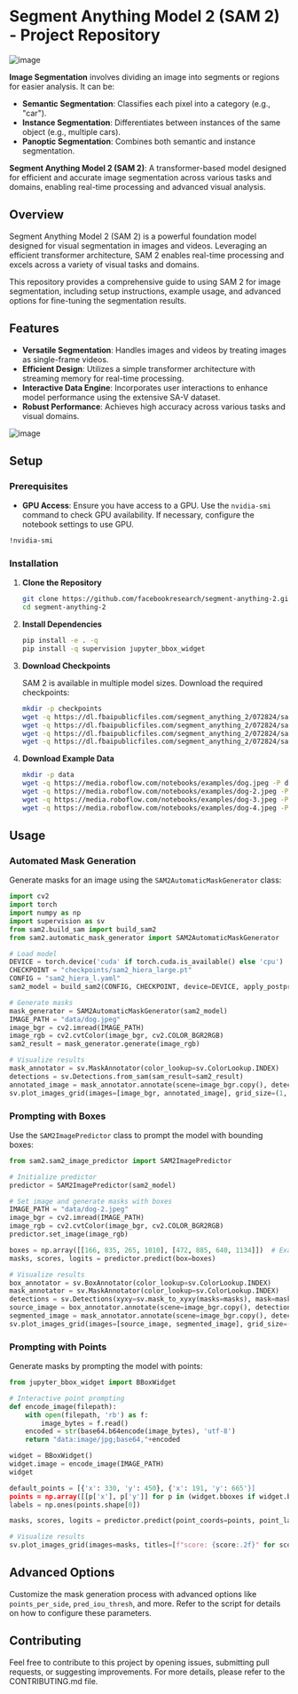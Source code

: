 # Segment Anything Model 2 (SAM 2) - Project Repository
![image](https://github.com/user-attachments/assets/b16c4745-08c6-424c-9d69-9a2cd0f0d86f)



**Image Segmentation** involves dividing an image into segments or regions for easier analysis. It can be:

- **Semantic Segmentation**: Classifies each pixel into a category (e.g., "car").
- **Instance Segmentation**: Differentiates between instances of the same object (e.g., multiple cars).
- **Panoptic Segmentation**: Combines both semantic and instance segmentation.

**Segment Anything Model 2 (SAM 2)**: A transformer-based model designed for efficient and accurate image segmentation across various tasks and domains, enabling real-time processing and advanced visual analysis.




## Overview

Segment Anything Model 2 (SAM 2) is a powerful foundation model designed for visual segmentation in images and videos. Leveraging an efficient transformer architecture, SAM 2 enables real-time processing and excels across a variety of visual tasks and domains.

This repository provides a comprehensive guide to using SAM 2 for image segmentation, including setup instructions, example usage, and advanced options for fine-tuning the segmentation results.

## Features

- **Versatile Segmentation**: Handles images and videos by treating images as single-frame videos.
- **Efficient Design**: Utilizes a simple transformer architecture with streaming memory for real-time processing.
- **Interactive Data Engine**: Incorporates user interactions to enhance model performance using the extensive SA-V dataset.
- **Robust Performance**: Achieves high accuracy across various tasks and visual domains.
  
![image](https://github.com/user-attachments/assets/16061293-97f7-4fca-8ee1-6c696a6bb2f3)

## Setup

### Prerequisites

- **GPU Access**: Ensure you have access to a GPU. Use the `nvidia-smi` command to check GPU availability. If necessary, configure the notebook settings to use GPU.

```bash
!nvidia-smi
```

### Installation

1. **Clone the Repository**

   ```bash
   git clone https://github.com/facebookresearch/segment-anything-2.git
   cd segment-anything-2
   ```

2. **Install Dependencies**

   ```bash
   pip install -e . -q
   pip install -q supervision jupyter_bbox_widget
   ```

3. **Download Checkpoints**

   SAM 2 is available in multiple model sizes. Download the required checkpoints:

   ```bash
   mkdir -p checkpoints
   wget -q https://dl.fbaipublicfiles.com/segment_anything_2/072824/sam2_hiera_tiny.pt -P checkpoints
   wget -q https://dl.fbaipublicfiles.com/segment_anything_2/072824/sam2_hiera_small.pt -P checkpoints
   wget -q https://dl.fbaipublicfiles.com/segment_anything_2/072824/sam2_hiera_base_plus.pt -P checkpoints
   wget -q https://dl.fbaipublicfiles.com/segment_anything_2/072824/sam2_hiera_large.pt -P checkpoints
   ```

4. **Download Example Data**

   ```bash
   mkdir -p data
   wget -q https://media.roboflow.com/notebooks/examples/dog.jpeg -P data
   wget -q https://media.roboflow.com/notebooks/examples/dog-2.jpeg -P data
   wget -q https://media.roboflow.com/notebooks/examples/dog-3.jpeg -P data
   wget -q https://media.roboflow.com/notebooks/examples/dog-4.jpeg -P data
   ```

## Usage

### Automated Mask Generation

Generate masks for an image using the `SAM2AutomaticMaskGenerator` class:

```python
import cv2
import torch
import numpy as np
import supervision as sv
from sam2.build_sam import build_sam2
from sam2.automatic_mask_generator import SAM2AutomaticMaskGenerator

# Load model
DEVICE = torch.device('cuda' if torch.cuda.is_available() else 'cpu')
CHECKPOINT = "checkpoints/sam2_hiera_large.pt"
CONFIG = "sam2_hiera_l.yaml"
sam2_model = build_sam2(CONFIG, CHECKPOINT, device=DEVICE, apply_postprocessing=False)

# Generate masks
mask_generator = SAM2AutomaticMaskGenerator(sam2_model)
IMAGE_PATH = "data/dog.jpeg"
image_bgr = cv2.imread(IMAGE_PATH)
image_rgb = cv2.cvtColor(image_bgr, cv2.COLOR_BGR2RGB)
sam2_result = mask_generator.generate(image_rgb)

# Visualize results
mask_annotator = sv.MaskAnnotator(color_lookup=sv.ColorLookup.INDEX)
detections = sv.Detections.from_sam(sam_result=sam2_result)
annotated_image = mask_annotator.annotate(scene=image_bgr.copy(), detections=detections)
sv.plot_images_grid(images=[image_bgr, annotated_image], grid_size=(1, 2), titles=['source image', 'segmented image'])
```

### Prompting with Boxes

Use the `SAM2ImagePredictor` class to prompt the model with bounding boxes:

```python
from sam2.sam2_image_predictor import SAM2ImagePredictor

# Initialize predictor
predictor = SAM2ImagePredictor(sam2_model)

# Set image and generate masks with boxes
IMAGE_PATH = "data/dog-2.jpeg"
image_bgr = cv2.imread(IMAGE_PATH)
image_rgb = cv2.cvtColor(image_bgr, cv2.COLOR_BGR2RGB)
predictor.set_image(image_rgb)

boxes = np.array([[166, 835, 265, 1010], [472, 885, 640, 1134]])  # Example boxes
masks, scores, logits = predictor.predict(box=boxes)

# Visualize results
box_annotator = sv.BoxAnnotator(color_lookup=sv.ColorLookup.INDEX)
mask_annotator = sv.MaskAnnotator(color_lookup=sv.ColorLookup.INDEX)
detections = sv.Detections(xyxy=sv.mask_to_xyxy(masks=masks), mask=masks.astype(bool))
source_image = box_annotator.annotate(scene=image_bgr.copy(), detections=detections)
segmented_image = mask_annotator.annotate(scene=image_bgr.copy(), detections=detections)
sv.plot_images_grid(images=[source_image, segmented_image], grid_size=(1, 2), titles=['source image', 'segmented image'])
```

### Prompting with Points

Generate masks by prompting the model with points:

```python
from jupyter_bbox_widget import BBoxWidget

# Interactive point prompting
def encode_image(filepath):
    with open(filepath, 'rb') as f:
        image_bytes = f.read()
    encoded = str(base64.b64encode(image_bytes), 'utf-8')
    return "data:image/jpg;base64,"+encoded

widget = BBoxWidget()
widget.image = encode_image(IMAGE_PATH)
widget

default_points = [{'x': 330, 'y': 450}, {'x': 191, 'y': 665'}]
points = np.array([[p['x'], p['y']] for p in (widget.bboxes if widget.bboxes else default_points)])
labels = np.ones(points.shape[0])

masks, scores, logits = predictor.predict(point_coords=points, point_labels=labels, multimask_output=True)

# Visualize results
sv.plot_images_grid(images=masks, titles=[f"score: {score:.2f}" for score in scores], grid_size=(1, 3), size=(12, 12))
```

## Advanced Options

Customize the mask generation process with advanced options like `points_per_side`, `pred_iou_thresh`, and more. Refer to the script for details on how to configure these parameters.

## Contributing

Feel free to contribute to this project by opening issues, submitting pull requests, or suggesting improvements. For more details, please refer to the CONTRIBUTING.md file.



